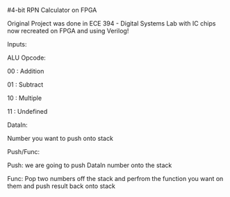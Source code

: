 #4-bit RPN Calculator on FPGA

Original Project was done in ECE 394 - Digital Systems Lab with IC chips now recreated on FPGA and using Verilog!



Inputs:

ALU Opcode:

  00 : Addition
  
  01 : Subtract
  
  10 : Multiple
  
  11 : Undefined

DataIn:

  Number you want to push onto stack
  
Push/Func:
  
  Push: we are going to push DataIn number onto the stack
  
  Func: Pop two numbers off the stack and perfrom the function you want on them and push result back onto stack
  
  
  
